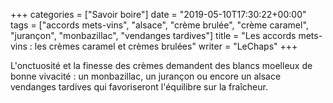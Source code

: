 +++
categories = ["Savoir boire"]
date = "2019-05-10T17:30:22+00:00"
tags = ["accords mets-vins", "alsace", "crème brulée", "crème caramel", "jurançon", "monbazillac", "vendanges tardives"] 
title = "Les accords mets-vins : les crèmes caramel et crèmes brulées"
writer = "LeChaps"
+++

L'onctuosité et la finesse des crèmes demandent des blancs moelleux de bonne vivacité : un monbazillac, un jurançon ou encore un alsace vendanges tardives qui favoriseront l'équilibre sur la fraîcheur.